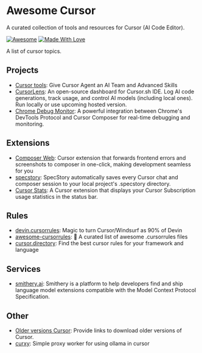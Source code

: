 # Awesome Cursor

A curated collection of tools and resources for Cursor (AI Code Editor).

[![Awesome](https://cdn.rawgit.com/sindresorhus/awesome/d7305f38d29fed78fa85652e3a63e154dd8e8829/media/badge.svg)](https://github.com/hao-ji-xing/awesome-cursor) 
[![Made With Love](https://img.shields.io/badge/Made%20With-Love-orange.svg)](https://github.com/hao-ji-xing/awesome-cursor)

A list of cursor topics.

## Projects
- [Cursor tools](https://github.com/eastlondoner/cursor-tools): Give Cursor Agent an AI Team and Advanced Skills
- [CursorLens](https://github.com/HamedMP/CursorLens): An open-source dashboard for Cursor.sh IDE. Log AI code generations, track usage, and control AI models (including local ones). Run locally or use upcoming hosted version.
- [Chrome Debug Monitor](https://github.com/Maxteabag/cursor-chrome-composer): A powerful integration between Chrome's DevTools Protocol and Cursor Composer for real-time debugging and monitoring.


## Extensions

- [Composer Web](https://github.com/saketsarin/composer-web): Cursor extension that forwards frontend errors and screenshots to composer in one-click, making development seamless for you
- [specstory](https://github.com/specstoryai/getspecstory): SpecStory automatically saves every Cursor chat and composer session to your local project's .specstory directory.
- [Cursor Stats](https://github.com/Dwtexe/cursor-stats): A Cursor extension that displays your Cursor Subscription usage statistics in the status bar.
 
## Rules

- [devin.cursorrules](https://github.com/grapeot/devin.cursorrules): Magic to turn Cursor/Windsurf as 90% of Devin
- [awesome-cursorrules](https://github.com/PatrickJS/awesome-cursorrules): 📄 A curated list of awesome .cursorrules files
- [cursor.directory](https://github.com/pontusab/cursor.directory): Find the best cursor rules for your framework and language
 
## Services

- [smithery.ai](https://smithery.ai/): Smithery is a platform to help developers find and ship language model extensions compatible with the Model Context Protocol Specification.
 
## Other
 
- [Older versions Cursor](https://github.com/oslook/cursor-ai-downloads): Provide links to download older versions of Cursor.
- [curxy](https://github.com/ryoppippi/curxy): Simple proxy worker for using ollama in cursor
